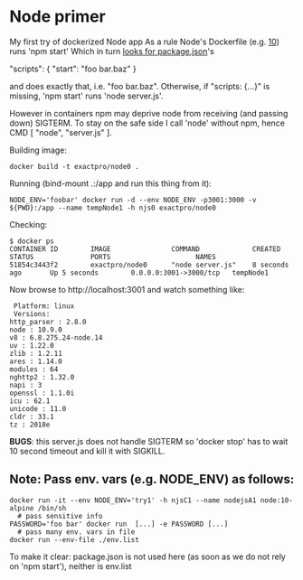 Node primer
===========

My first try of dockerized Node app
As a rule Node's Dockerfile (e.g. [10]()) runs 'npm start'
Which in turn [looks for package.json](https://docs.npmjs.com/cli/start)'s

"scripts": { "start": "foo bar.baz" }

and does exactly that, i.e. "foo bar.baz".
Otherwise, if "scripts: {...}" is missing,
'npm start' runs 'node server.js'.

However in containers npm may deprive node from receiving (and passing down) SIGTERM.
To stay on the safe side I call 'node' without npm, hence CMD [ "node", "server.js" ].

Building image:
```
docker build -t exactpro/node0 .
```

Running (bind-mount .:/app and run this thing from it):
```
NODE_ENV='foobar' docker run -d --env NODE_ENV -p3001:3000 -v ${PWD}:/app --name tempNode1 -h njs0 exactpro/node0
```

Checking:
```
$ docker ps
CONTAINER ID        IMAGE               COMMAND             CREATED             STATUS              PORTS                     NAMES
51854c3443f2        exactpro/node0      "node server.js"    8 seconds ago       Up 5 seconds        0.0.0.0:3001->3000/tcp   tempNode1
```

Now browse to http://localhost:3001 and watch something like:
```
 Platform: linux
 Versions:
http_parser : 2.8.0
node : 10.9.0
v8 : 6.8.275.24-node.14
uv : 1.22.0
zlib : 1.2.11
ares : 1.14.0
modules : 64
nghttp2 : 1.32.0
napi : 3
openssl : 1.1.0i
icu : 62.1
unicode : 11.0
cldr : 33.1
tz : 2018e
```

**BUGS**: this server.js does not handle SIGTERM so 'docker stop' has to wait 10 second timeout and kill it with SIGKILL.

Note: Pass env. vars (e.g. NODE_ENV) as follows:
-----------------------------------------------
```
docker run -it --env NODE_ENV='try1' -h njsC1 --name nodejsA1 node:10-alpine /bin/sh
  # pass sensitive info
PASSWORD='foo bar' docker run  [...] -e PASSWORD [...]
  # pass many env. vars in file
docker run --env-file ./env.list
```

To make it clear: package.json is not used here (as soon as we do not rely on 'npm start'), neither is env.list
